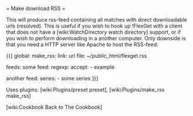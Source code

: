 = Make download RSS =

This will produce rss-feed containing all matches with direct downloadable urls (resolved). This is useful if you wish to hook up !FlexGet with a client that does not have a [wiki:WatchDirectory watch directory] support, or if you wish to perform downloading in a another computer. Only downside is that you need a HTTP server like Apache to host the RSS-feed.

{{{
global:
  make_rss:
    link: url
    file: ~/public_html/flexget.rss

feeds:
  some feed:
    regexp:
      accept:
        - example

  another feed:
    series:
      - some series
}}}

Uses plugins: [wiki:Plugins/preset preset], [wiki:Plugins/make_rss make_rss]

[wiki:Cookbook Back to The Cookbook]

